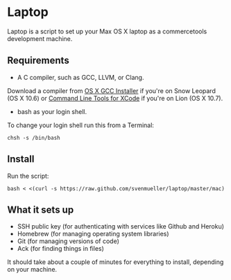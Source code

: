 Laptop
======

Laptop is a script to set up your Max OS X laptop as a commercetools development machine.

Requirements
------------

* A C compiler, such as GCC, LLVM, or Clang.

Download a compiler from [OS X GCC Installer](https://github.com/kennethreitz/osx-gcc-installer/) if you're on Snow Leopard (OS X 10.6) or [Command Line Tools for XCode](https://developer.apple.com/downloads/index.action) if you're on Lion (OS X 10.7).

* bash as your login shell.

To change your login shell run this from a Terminal:

    chsh -s /bin/bash

Install
-------

Run the script:

    bash < <(curl -s https://raw.github.com/svenmueller/laptop/master/mac)

What it sets up
---------------

* SSH public key (for authenticating with services like Github and Heroku)
* Homebrew (for managing operating system libraries)
* Git (for managing versions of code)
* Ack (for finding things in files)


It should take about a couple of minutes for everything to install, depending on your machine.
